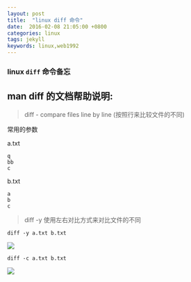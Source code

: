 ```yaml
---
layout: post
title:  "linux diff 命令"
date:  2016-02-08 21:05:00 +0800
categories: linux
tags: jekyll
keywords: linux,web1992
---
```



### linux `diff` 命令备忘

man diff 的文档帮助说明: 
----
> diff - compare files line by line (按照行来比较文件的不同)
>

<!--more-->
常用的参数

a.txt

	q
	bb
	c

b.txt

	a
	b
	c

 

> diff -y 使用左右对比方式来对比文件的不同 
>

	diff -y a.txt b.txt

![](http://i.imgur.com/tPXb0yW.png)

	diff -c a.txt b.txt

![](http://i.imgur.com/B3egYvf.png)

 
